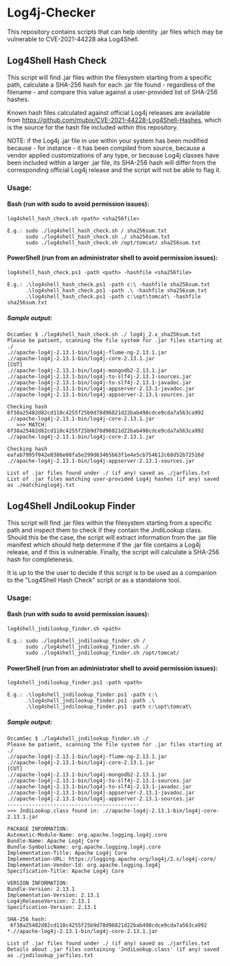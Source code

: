 # Log4j-Checker
This repository contains scripts that can help identity .jar files which may be vulnerable to CVE-2021-44228 aka Log4Shell.


## Log4Shell Hash Check
This script will find .jar files within the filesystem starting from a specific path, calculate a SHA-256 hash for each .jar file found - regardless of the filename - and compare this value against a user-provided list of SHA-256 hashes. 

Known hash files calculated against official Log4j releases are available from https://github.com/mubix/CVE-2021-44228-Log4Shell-Hashes, which is the source for the hash file included within this repository.

NOTE: if the Log4j .jar file in use within your system has been modified because - for instance - it has been compiled from source, because a vendor applied customizations of any type, or because Log4j classes have been included within a larger .jar file, its SHA-256 hash will differ from the corresponding official Log4j release and the script will not be able to flag it.


### Usage:
#### Bash (run with sudo to avoid permission issues):
```
log4shell_hash_check.sh <path> <sha256file>

E.g.: sudo ./log4shell_hash_check.sh / sha256sum.txt
      sudo ./log4shell_hash_check.sh ./ sha256sum.txt
      sudo ./log4shell_hash_check.sh /opt/tomcat/ sha256sum.txt
```

#### PowerShell (run from an administrator shell to avoid permission issues):
```
log4shell_hash_check.ps1 -path <path> -hashfile <sha256file>

E.g.: .\log4shell_hash_check.ps1 -path c:\ -hashfile sha256sum.txt
      .\log4shell_hash_check.ps1 -path .\ -hashfile sha256sum.txt
      .\log4shell_hash_check.ps1 -path c:\opt\tomcat\ -hashfile sha256sum.txt
```

##### Sample output:
```
OccamSec $ ./log4shell_hash_check.sh ./ log4j_2.x_sha256sum.txt
Please be patient, scanning the file system for .jar files starting at ./
.//apache-log4j-2.13.1-bin/log4j-flume-ng-2.13.1.jar
.//apache-log4j-2.13.1-bin/log4j-core-2.13.1.jar
[CUT]
.//apache-log4j-2.13.1-bin/log4j-mongodb2-2.13.1.jar
.//apache-log4j-2.13.1-bin/log4j-to-slf4j-2.13.1-sources.jar
.//apache-log4j-2.13.1-bin/log4j-to-slf4j-2.13.1-javadoc.jar
.//apache-log4j-2.13.1-bin/log4j-appserver-2.13.1-javadoc.jar
.//apache-log4j-2.13.1-bin/log4j-appserver-2.13.1-sources.jar

Checking hash 6f38a25482d82cd118c4255f25b9d78d96821d22bab498cdce9cda7a563ca992  .//apache-log4j-2.13.1-bin/log4j-core-2.13.1.jar
   >>> MATCH: 6f38a25482d82cd118c4255f25b9d78d96821d22bab498cdce9cda7a563ca992  .//apache-log4j-2.13.1-bin/log4j-core-2.13.1.jar

Checking hash eafab7995f042e0386e08fa5e299d63465b63f1e4e5cb754612c68d52b72516d  .//apache-log4j-2.13.1-bin/log4j-appserver-2.13.1-sources.jar

List of .jar files found under ./ (if any) saved as ./jarfiles.txt
List of .jar files matching user-provided Log4j hashes (if any) saved as ./matchinglog4j.txt
```

## Log4Shell JndiLookup Finder
This script will find .jar files within the filesystem starting from a specific path and inspect them to check if they contain the JndiLookup class. Should this be the case, the script will extract information from the .jar file manifest which should help determine if the .jar file contains a Log4j release, and if this is vulnerable. Finally, the script will calculate a SHA-256 hash for completeness.

It is up to the the user to decide if this script is to be used as a companion to the "Log4Shell Hash Check" script or as a standalone tool.

### Usage:
#### Bash (run with sudo to avoid permission issues):
```
log4shell_jndilookup_finder.sh <path>

E.g.: sudo ./log4shell_jndilookup_finder.sh /
      sudo ./log4shell_jndilookup_finder.sh ./
      sudo ./log4shell_jndilookup_finder.sh /opt/tomcat/
```

#### PowerShell (run from an administrator shell to avoid permission issues):
```
log4shell_jndilookup_finder.ps1 -path <path>

E.g.: .\log4shell_jndilookup_finder.ps1 -path c:\
      .\log4shell_jndilookup_finder.ps1 -path .\
      .\log4shell_jndilookup_finder.ps1 -path c:\opt\tomcat\
```

##### Sample output:
```
OccamSec $ ./log4shell_jndilookup_finder.sh ./
Please be patient, scanning the file system for .jar files starting at ./
.//apache-log4j-2.13.1-bin/log4j-flume-ng-2.13.1.jar
.//apache-log4j-2.13.1-bin/log4j-core-2.13.1.jar
[CUT]
.//apache-log4j-2.13.1-bin/log4j-mongodb2-2.13.1.jar
.//apache-log4j-2.13.1-bin/log4j-to-slf4j-2.13.1-sources.jar
.//apache-log4j-2.13.1-bin/log4j-to-slf4j-2.13.1-javadoc.jar
.//apache-log4j-2.13.1-bin/log4j-appserver-2.13.1-javadoc.jar
.//apache-log4j-2.13.1-bin/log4j-appserver-2.13.1-sources.jar
-------------------------------------------
>>> JndiLookup.class found in: .//apache-log4j-2.13.1-bin/log4j-core-2.13.1.jar

PACKAGE INFORMATION:
Automatic-Module-Name: org.apache.logging.log4j.core
Bundle-Name: Apache Log4j Core
Bundle-SymbolicName: org.apache.logging.log4j.core
Implementation-Title: Apache Log4j Core
Implementation-URL: https://logging.apache.org/log4j/2.x/log4j-core/
Implementation-Vendor-Id: org.apache.logging.log4j
Specification-Title: Apache Log4j Core

VERSION INFORMATION:
Bundle-Version: 2.13.1
Implementation-Version: 2.13.1
Log4jReleaseVersion: 2.13.1
Specification-Version: 2.13.1

SHA-256 hash:
 6f38a25482d82cd118c4255f25b9d78d96821d22bab498cdce9cda7a563ca992 *.//apache-log4j-2.13.1-bin/log4j-core-2.13.1.jar

List of .jar files found under ./ (if any) saved as ./jarfiles.txt
Details about .jar files containing 'JndiLookup.class' (if any) saved as ./jndilookup_jarfiles.txt
```
